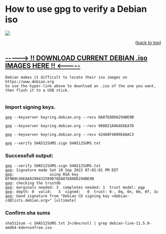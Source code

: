 # How to use gpg to verify a Debian iso

 ![](https://futures.commons.gc.cuny.edu/files/2014/11/debian-logo-horizontal-580x164.gif)
  <p align="right">(<a href="#readme-top">back to top</a>)</p>
  
## [-----> !! DOWNLOAD CURRENT DEBIAN .iso IMAGES HERE !! <-----](https://cdimage.debian.org/debian-cd/current/amd64/iso-cd/)
  ```
  Debian makes it difficult to locate their iso images on https://www.debian.org
  So use the hyper-link above to download an .iso of the one you want, then flash it to a USB stick.
     
  ```

### Import signing keys.
```
gpg --keyserver keyring.debian.org --recv DA87E80D6294BE9B

gpg --keyserver keyring.debian.org --recv 988021A964E6EA7D

gpg --keyserver keyring.debian.org --recv 42468F4009EA8AC3

gpg --verify SHA512SUMS.sign SHA512SUMS.txt
```
### Successfull output:
```
gpg --verify SHA512SUMS.sign SHA512SUMS.txt
gpg: Signature made Sat 10 Sep 2022 07:01:01 PM EDT
gpg:                using RSA key DF9B9C49EAA9298432589D76DA87E80D6294BE9B
gpg: checking the trustdb
gpg: marginals needed: 3  completes needed: 1  trust model: pgp
gpg: depth: 0  valid:   3  signed:   0  trust: 0-, 0q, 0n, 0m, 0f, 3u
gpg: Good signature from "Debian CD signing key <debian-cd@lists.debian.org>" [ultimate]
```
### Confirm sha sums
```
sha512sum -c SHA512SUMS.txt 2>/dev/null | grep debian-live-11.5.0-amd64-kde+nonfree.iso
```


